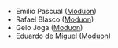 -   Emilio Pascual ([Moduon](https://www.moduon.team/))
-   Rafael Blasco ([Moduon](https://www.moduon.team/))
-   Gelo Joga ([Moduon](https://www.moduon.team/))
-   Eduardo de Miguel ([Moduon](https://www.moduon.team/))
